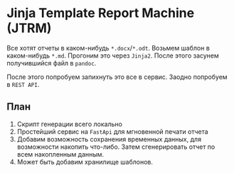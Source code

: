 # Jinja Template Report Machine (JTRM)

Все хотят отчеты в каком-нибудь `*.docx`/`*.odt`. Возьмем шаблон в каком-нибудь 
`*.md`. Прогоним это через `Jinja2`. После этого засунем получившийся файл в `pandoc`.

После этого попробуем запихнуть это все в сервис. Заодно попробуем в `REST API`.

## План
1. Скрипт генерации всего локально
2. Простейший сервис на `FastApi` для мгновенной печати отчета
3. Добавим возможность сохранения временных данных, для возможности накопить что-либо. Затем 
   сгенерировать отчет по всем накопленным данным.
4. Может быть добавим хранилище шаблонов.